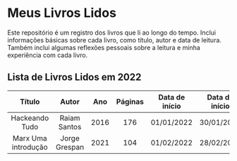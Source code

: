 # Meus Livros Lidos
Este repositório é um registro dos livros que li ao longo do tempo. Inclui informações básicas sobre cada livro, como título, autor e data de leitura. Também inclui algumas reflexões pessoais sobre a leitura e minha experiência com cada livro.
## Lista de Livros Lidos em 2022
| Título | Autor | Ano | Páginas | Data de início | Data de início |
| :---: | :---: | :---: | :---: | :---: | :---: |
| Hackeando Tudo | Raiam Santos | 2016 | 176 | 01/01/2022 | 30/01/2022 |
| Marx Uma introdução | Jorge Grespan | 2021 | 104 | 01/02/2022 | 28/02/2022 |
